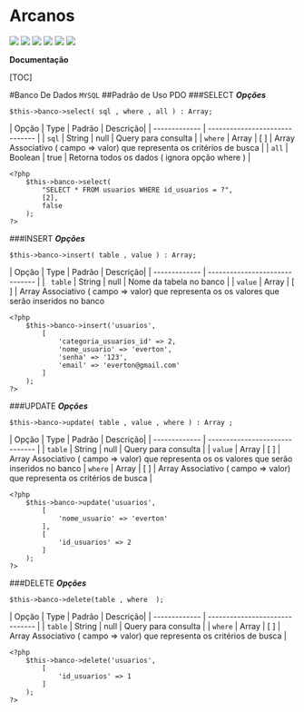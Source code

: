 # Arcanos

![](https://img.shields.io/github/stars/pandao/editor.md.svg) ![](https://img.shields.io/github/forks/pandao/editor.md.svg) ![](https://img.shields.io/github/tag/pandao/editor.md.svg) ![](https://img.shields.io/github/release/pandao/editor.md.svg) ![](https://img.shields.io/github/issues/pandao/editor.md.svg) ![](https://img.shields.io/bower/v/editor.md.svg)


**Documentação**

[TOC]

#Banco De Dados
`MYSQL`
##Padrão de Uso
PDO
###SELECT
***Opções***

`$this->banco->select( sql , where , all ) : Array;`

| Opção | Type | Padrão | Descrição|
| ------------- | ------------------------------ |
| `sql`             |  String  |  null | Query para consulta |
| `where`   |  Array  | [ ] | Array Associativo ( campo => valor) que representa os critérios de busca |
| `all`    |   Boolean | true | Retorna todos os dados ( ignora opção where )  |

    <?php
        $this->banco->select(
			"SELECT * FROM usuarios WHERE id_usuarios = ?",
			[2],
			false
		);
    ?>

###INSERT
***Opções***

`$this->banco->insert( table , value ) : Array;`

| Opção | Type | Padrão | Descrição|
| ------------- | ------------------------------ |
| ` table`             |  String  |  null | Nome da tabela no banco |
| `value`   |  Array  | [ ] | Array Associativo ( campo => valor) que representa os os valores que serão inseridos no banco

    <?php
        $this->banco->insert('usuarios',
			[
				'categoria_usuarios_id' => 2,
				'nome_usuario' => 'everton',
				'senha' => '123',
				'email' => 'everton@gmail.com'
        	]
		);
    ?>
###UPDATE
***Opções***

`$this->banco->update( table , value , where ) : Array ;`

| Opção | Type | Padrão | Descrição|
| ------------- | ------------------------------ |
| `table`             |  String  |  null | Query para consulta |
| `value`   |  Array  | [ ] | Array Associativo ( campo => valor) que representa os os valores que serão inseridos no banco
| `where`   |  Array  | [ ] | Array Associativo ( campo => valor) que representa os critérios de busca |

    <?php
        $this->banco->update('usuarios',
            [
            	'nome_usuario' => 'everton'
            ],
            [
                'id_usuarios' => 2
            ]
        );
    ?>
###DELETE
***Opções***

`$this->banco->delete(table , where  );`

| Opção | Type | Padrão | Descrição|
| ------------- | ------------------------------ |
| `table`             |  String  |  null | Query para consulta |
| `where`   |  Array  | [   ] | Array Associativo ( campo => valor) que representa os critérios de busca |

    <?php
        $this->banco->delete('usuarios',
			[
				'id_usuarios' => 1
			]
		);
    ?>
